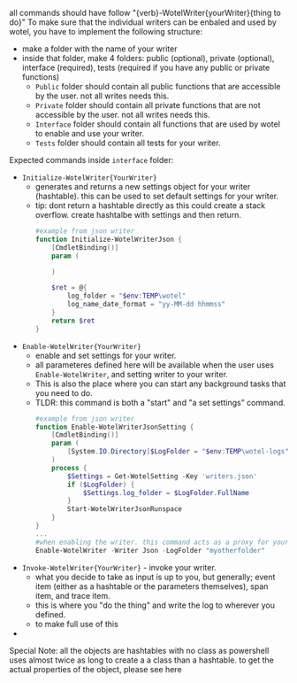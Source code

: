 all commands should have follow "{verb}-WotelWriter{yourWriter}{thing to do}"
To make sure that the individual writers can be enbaled and used by wotel, you have to implement the following structure:
* make a folder with the name of your writer
* inside that folder, make 4 folders: public (optional), private (optional), interface (required), tests (required if you have any public or private functions)
  * `Public` folder should contain all public functions that are accessible by the user. not all writes needs this.
  * `Private` folder should contain all private functions that are not accessible by the user. not all writes needs this.
  * `Interface` folder should contain all functions that are used by wotel to enable and use your writer.
  * `Tests` folder should contain all tests for your writer.
  
Expected commands inside `interface` folder:
* `Initialize-WotelWriter{YourWriter}`
  * generates and returns a new settings object for your writer (hashtable). this can be used to set default settings for your writer.
  * tip: dont return a hashtable directly as this could create a stack overflow. create hashtalbe with settings and then return.
    ```powershell
    #example from json writer
    function Initialize-WotelWriterJson {
        [CmdletBinding()]
        param (

        )

        $ret = @{
            log_folder = "$env:TEMP\wotel"
            log_name_date_format = "yy-MM-dd hhmmss"
        }
        return $ret
    }
    ```
* `Enable-WotelWriter{YourWriter}`
  * enable and set settings for your writer.
  * all parameteres defined here will be available when the user uses `Enable-WotelWriter`, and setting writer to your writer.
  * This is also the place where you can start any background tasks that you need to do. 
  * TLDR: this command is both a "start" and "a set settings" command.
    ``` powershell
    #example from json writer
    function Enable-WotelWriterJsonSetting {
        [CmdletBinding()]
        param (
            [System.IO.Directory]$LogFolder = "$env:TEMP\wotel-logs"
        )
        process {
            $Settings = Get-WotelSetting -Key 'writers.json'
            if ($LogFolder) {
                $Settings.log_folder = $LogFolder.FullName
            }
            Start-WotelWriterJsonRunspace
        }
    }
    ...
    #when enabling the writer. this command acts as a proxy for your command
    Enable-WotelWriter -Writer Json -LogFolder "myotherfolder"
    ```
* `Invoke-WotelWriter{YourWriter}` - invoke your writer.
  *  what you decide to take as input is up to you, but generally; event item (either as a hashtable or the parameters themselves), span item, and trace item.
  *  this is where you "do the thing" and write the log to wherever you defined.
  *  to make full use of this 
*  

Special Note: all the objects are hashtables with no class as powershell uses almost twice as long to create a a class than a hashtable.
to get the actual properties of the object, please see here